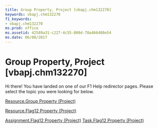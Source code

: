```yaml
---
title: Group Property, Project [vbapj.chm132270]
keywords: vbapj.chm132270
f1_keywords:
- vbapj.chm132270
ms.prod: office
ms.assetid: 42589a31-c227-4c55-800d-78a466480e54
ms.date: 06/08/2017
---
```



# Group Property, Project [vbapj.chm132270]

Hi there! You have landed on one of our F1 Help redirector pages. Please select the topic you were looking for below.

[Resource.Group Property (Project)](http://msdn.microsoft.com/library/9f5f5bd6-c104-629c-feab-455fbeaf27eb%28Office.15%29.aspx)

[Resource.Flag12 Property (Project)](http://msdn.microsoft.com/library/1ba606df-3606-b358-77b6-874551429cf4%28Office.15%29.aspx)

[Assignment.Flag12 Property (Project)](http://msdn.microsoft.com/library/b4f07f88-1e02-70d4-79cf-bc0d5f8ba0d4%28Office.15%29.aspx)
[Task.Flag12 Property (Project)](http://msdn.microsoft.com/library/6a924ae6-6390-d17a-c533-df0a69164229%28Office.15%29.aspx)

